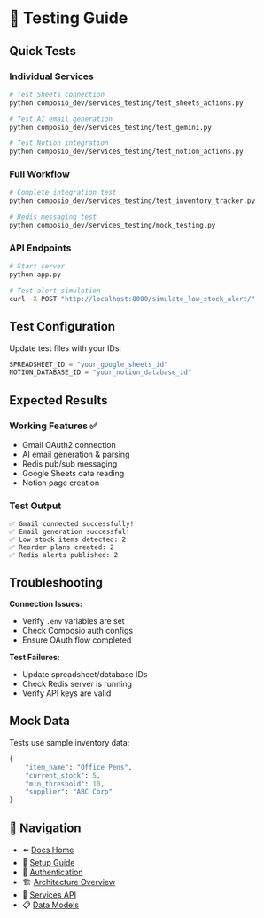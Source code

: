 # 🧪 Testing Guide

## Quick Tests

### Individual Services
```bash
# Test Sheets connection
python composio_dev/services_testing/test_sheets_actions.py

# Test AI email generation  
python composio_dev/services_testing/test_gemini.py

# Test Notion integration
python composio_dev/services_testing/test_notion_actions.py
```

### Full Workflow
```bash
# Complete integration test
python composio_dev/services_testing/test_inventory_tracker.py

# Redis messaging test
python composio_dev/services_testing/mock_testing.py
```

### API Endpoints
```bash
# Start server
python app.py

# Test alert simulation
curl -X POST "http://localhost:8000/simulate_low_stock_alert/"
```

## Test Configuration

Update test files with your IDs:
```python
SPREADSHEET_ID = "your_google_sheets_id"
NOTION_DATABASE_ID = "your_notion_database_id"
```

## Expected Results

### Working Features ✅
- Gmail OAuth2 connection
- AI email generation & parsing
- Redis pub/sub messaging
- Google Sheets data reading
- Notion page creation

### Test Output
```
✅ Gmail connected successfully!
✅ Email generation successful!
✅ Low stock items detected: 2
✅ Reorder plans created: 2
✅ Redis alerts published: 2
```

## Troubleshooting

**Connection Issues:**
- Verify `.env` variables are set
- Check Composio auth configs
- Ensure OAuth flow completed

**Test Failures:**
- Update spreadsheet/database IDs
- Check Redis server is running
- Verify API keys are valid

## Mock Data
Tests use sample inventory data:
```python
{
    "item_name": "Office Pens",
    "current_stock": 5,
    "min_threshold": 10,
    "supplier": "ABC Corp"
}
```

## 🔗 Navigation
- ⬅️ [Docs Home](../README.md)
- 🚀 [Setup Guide](../setup/installation.md)
- 🔐 [Authentication](../setup/authentication.md)
- 🏗️ [Architecture Overview](../architecture/system-overview.md)
- 🔧 [Services API](services.md)
- 📋 [Data Models](models.md)
